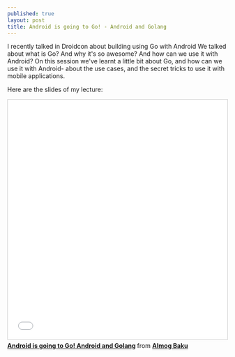```yaml
---
published: true
layout: post
title: Android is going to Go! - Android and Golang
---
```


I recently talked in Droidcon about building using Go with Android
We talked about what is Go? And why it's so awesome? And how can we use it with Android?
On this session we've learnt a little bit about Go, and how can we use it with Android- about the use cases, and the secret
tricks to use it with mobile applications.

Here are the slides of my lecture:

<iframe src="//www.slideshare.net/slideshow/embed_code/key/3ptC5wZKEH0ax7" width="100%" height="550" frameborder="0" marginwidth="0" marginheight="0" scrolling="no" style="border:1px solid #CCC; border-width:1px; margin-bottom:5px; max-width: 100%;" allowfullscreen> </iframe> <div style="margin-bottom:5px"> <strong> <a href="//www.slideshare.net/AlmogBaku/android-is-going-to-go-android-and-golang" title="Android is going to Go! Android and Golang" target="_blank">Android is going to Go! Android and Golang</a> </strong> from <strong><a target="_blank" href="//www.slideshare.net/AlmogBaku">Almog Baku</a></strong> </div>